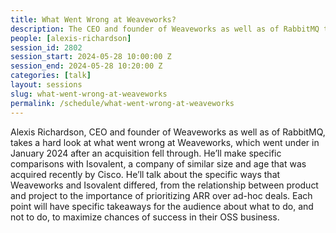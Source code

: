 ```yaml
---
title: What Went Wrong at Weaveworks?
description: The CEO and founder of Weaveworks as well as of RabbitMQ takes a hard look at what went wrong at Weaveworks.
people: [alexis-richardson]
session_id: 2802
session_start: 2024-05-28 10:00:00 Z
session_end: 2024-05-28 10:20:00 Z
categories: [talk]
layout: sessions
slug: what-went-wrong-at-weaveworks
permalink: /schedule/what-went-wrong-at-weaveworks
---
```


Alexis Richardson, CEO and founder of Weaveworks as well as of RabbitMQ, takes a hard look at what went wrong 
at Weaveworks, which went under in January 2024 after an acquisition fell through. He’ll make specific comparisons 
with Isovalent, a company of similar size and age that was acquired recently by Cisco. He’ll talk about the specific
ways that Weaveworks and Isovalent differed, from the relationship between product and project to the importance 
of prioritizing ARR over ad-hoc deals. Each point will have specific takeaways for the audience about what to do, 
and not to do, to maximize chances of success in their OSS business. 

